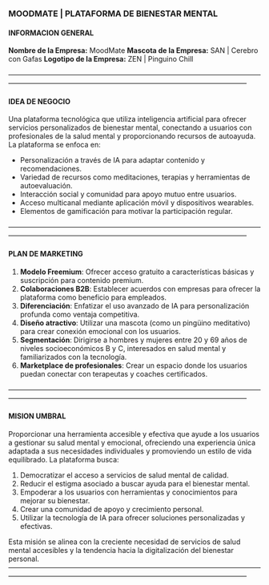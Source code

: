 ###  MOODMATE | PLATAFORMA DE BIENESTAR MENTAL
####   INFORMACION GENERAL
__Nombre de la Empresa:__ MoodMate
__Mascota de la Empresa:__ SAN | Cerebro con Gafas
__Logotipo de la Empresa:__ ZEN | Pinguino Chill

——————————————————————————————————————————————————————————————————————
####   IDEA DE NEGOCIO
Una plataforma tecnológica que utiliza inteligencia artificial para ofrecer servicios personalizados de bienestar mental, conectando a usuarios con profesionales de la salud mental y proporcionando recursos de autoayuda. La plataforma se enfoca en:

- Personalización a través de IA para adaptar contenido y recomendaciones.
- Variedad de recursos como meditaciones, terapias y herramientas de autoevaluación.
- Interacción social y comunidad para apoyo mutuo entre usuarios.
- Acceso multicanal mediante aplicación móvil y dispositivos wearables.
- Elementos de gamificación para motivar la participación regular.

——————————————————————————————————————————————————————————————————————
####   PLAN DE MARKETING
 1. **Modelo Freemium**: Ofrecer acceso gratuito a características básicas y suscripción para contenido premium.
 2. **Colaboraciones B2B**: Establecer acuerdos con empresas para ofrecer la plataforma como beneficio para empleados.
 3. **Diferenciación**: Enfatizar el uso avanzado de IA para personalización profunda como ventaja competitiva.
 4. **Diseño atractivo**: Utilizar una mascota (como un pingüino meditativo) para crear conexión emocional con los usuarios.
 5. **Segmentación**: Dirigirse a hombres y mujeres entre 20 y 69 años de niveles socioeconómicos B y C, interesados en salud mental y familiarizados con la tecnología.
 6. **Marketplace de profesionales**: Crear un espacio donde los usuarios puedan conectar con terapeutas y coaches certificados.

——————————————————————————————————————————————————————————————————————
####   MISION UMBRAL
Proporcionar una herramienta accesible y efectiva que ayude a los usuarios a gestionar su salud mental y emocional, ofreciendo una experiencia única adaptada a sus necesidades individuales y promoviendo un estilo de vida equilibrado. La plataforma busca:

 1. Democratizar el acceso a servicios de salud mental de calidad.
 2. Reducir el estigma asociado a buscar ayuda para el bienestar mental.
 3. Empoderar a los usuarios con herramientas y conocimientos para mejorar su bienestar.
 4. Crear una comunidad de apoyo y crecimiento personal.
 5. Utilizar la tecnología de IA para ofrecer soluciones personalizadas y efectivas.

Esta misión se alinea con la creciente necesidad de servicios de salud mental accesibles y la tendencia hacia la digitalización del bienestar personal.
——————————————————————————————————————————————————————————————————————
